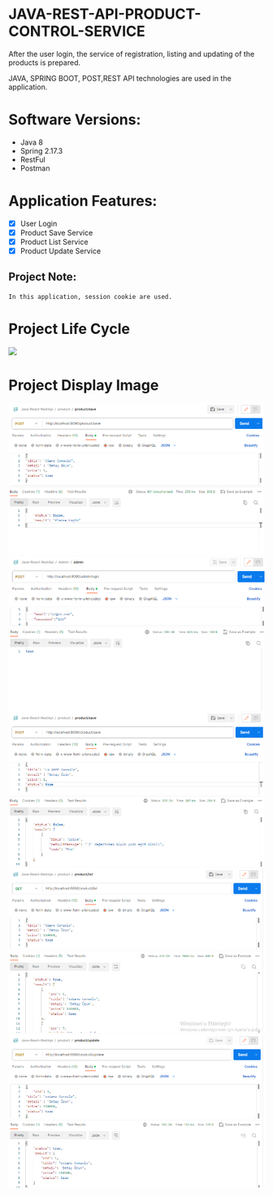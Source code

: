 # JAVA-REST-API-PRODUCT-CONTROL-SERVICE
<p> 
After the user login, the service of registration, listing and updating of the products is prepared.

JAVA, SPRING BOOT, POST,REST API technologies are used in the application.
</p>

# Software Versions:
- Java 8
- Spring 2.17.3
- RestFul
- Postman
   
# Application Features:
- [x] User Login
- [x] Product Save Service
- [x] Product List Service
- [x] Product Update Service 

## Project Note:
```
In this application, session cookie are used.
```


# Project Life Cycle
<img src="USER-APP-FOTO/LOGİN.png" style="max-width:100%;">

# Project Display Image

<p>
      <a href="https://github.com/hakanozer/AndroidCampaigns/blob/master/ekran_goruntuleri/1.png" target="_blank">
    <img src="REST PRODUCT FOTO/LOGIN.png" style="max-width:100%;"> 
</a>
<a href="https://github.com/hakanozer/AndroidCampaigns/blob/master/ekran_goruntuleri/1.png" target="_blank">
    <img src="REST PRODUCT FOTO/LOGIN SUCCESS.png" style="max-width:100%;"> 
</a>
    <a href="https://github.com/hakanozer/AndroidCampaigns/blob/master/ekran_goruntuleri/1.png" target="_blank">
    <img src="REST PRODUCT FOTO/SAVE.png" style="max-width:100%;"> 
</a>
       <a href="https://github.com/hakanozer/AndroidCampaigns/blob/master/ekran_goruntuleri/1.png" target="_blank">
    <img src="REST PRODUCT FOTO/LIST.png" style="max-width:100%;"> 
</a>
       <a href="https://github.com/hakanozer/AndroidCampaigns/blob/master/ekran_goruntuleri/1.png" target="_blank">
    <img src="REST PRODUCT FOTO/UPDATE.png" style="max-width:100%;"> 
</a>
</p>

